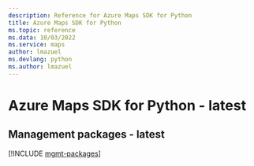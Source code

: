 ```yaml
---
description: Reference for Azure Maps SDK for Python
title: Azure Maps SDK for Python
ms.topic: reference
ms.data: 10/03/2022
ms.service: maps
author: lmazuel
ms.devlang: python
ms.author: lmazuel
---
```

# Azure Maps SDK for Python - latest

## Management packages - latest
[!INCLUDE [mgmt-packages](maps-mgmt-index.md)]